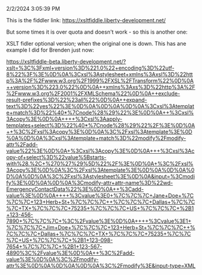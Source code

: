 2/2/2024 3:05:39 PM

This is the fiddler link:
https://xsltfiddle.liberty-development.net/

But some times it is over quota and doesn't work - so this is another one:


XSLT fidler optional version; when the original one is down. This has ane example I did for Brenden just now:

https://xsltfiddle-beta.liberty-development.net/?xslt=%3C%3Fxml+version%3D%221.0%22+encoding%3D%22utf-8%22%3F%3E%0D%0A%3Cxsl%3Astylesheet+xmlns%3Axsl%3D%22http%3A%2F%2Fwww.w3.org%2F1999%2FXSL%2FTransform%22%0D%0A++version%3D%223.0%22%0D%0A++xmlns%3Axs%3D%22http%3A%2F%2Fwww.w3.org%2F2001%2FXMLSchema%22%0D%0A++exclude-result-prefixes%3D%22%23all%22%0D%0A++expand-text%3D%22yes%22%3E%0D%0A%0D%0A%0D%0A%3Cxsl%3Atemplate+match%3D%22%40*%7Cnode%28%29%22%3E%0D%0A++%3Cxsl%3Acopy%3E%0D%0A++++%3Cxsl%3Aapply-templates+select%3D%22%40*%7Cnode%28%29%22%2F%3E%0D%0A++%3C%2Fxsl%3Acopy%3E%0D%0A%3C%2Fxsl%3Atemplate%3E%0D%0A%0D%0A%3Cxsl%3Atemplate+match%3D%22modify%2Fmodify-attr%2Fadd-value%22%3E%0D%0A+%3Cxsl%3Acopy%3E%0D%0A+++%3Cxsl%3Acopy-of+select%3D%22value%5Bstarts-with%28.%2C+%270%27%29%5D%22%2F%3E%0D%0A+%3C%2Fxsl%3Acopy%3E%0D%0A%3C%2Fxsl%3Atemplate%3E%0D%0A%0D%0A%0D%0A%0D%0A%3C%2Fxsl%3Astylesheet%3E%0D%0A&input=%3Cmodify%3E%0D%0A%0D%0A%3Cmodify-attr+attr-name%3D%22wd-EmergencyContactData%22%3E%0D%0A++%3Cadd-value%3E%0D%0A++++%3Cvalue%3E0+%7C%7C%7C+Jane+Doe+%7C%7C%7C+123+Herb+St+%7C%7C%7C++%7C%7C%7C+Dallas+%7C%7C%7C+TX+%7C%7C%7C+75235+%7C%7C%7C+US+%7C%7C%7C+%2B1+123-456-7890+%7C%7C%7C+%3C%2Fvalue%3E%0D%0A++++%3Cvalue%3E1+%7C%7C%7C+Jim+Doe+%7C%7C%7C+123+Herb+St+%7C%7C%7C++%7C%7C%7C+Dallas+%7C%7C%7C+TX+%7C%7C%7C+75235+%7C%7C%7C+US+%7C%7C%7C+%2B1+123-098-7654+%7C%7C%7C+%2B1+123-567-4890%3C%2Fvalue%3E%0D%0A++%3C%2Fadd-value%3E%0D%0A%3C%2Fmodify-attr%3E%0D%0A%0D%0A%0D%0A%3C%2Fmodify%3E&input-type=XML
